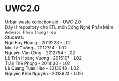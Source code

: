 # UWC2.0
Urban waste collection aid - UWC 2.0\
Đây là repository cho BTL môn Công Nghệ Phần Mềm.\
Advisor: Phan Trung Hiếu\
Students:\
Ngô Huy Hoàng - 2013223 - L02\
Mai Lê Cường - 2012764 - L02\
Nguyễn Văn Công - 2012754 - L02\
Lê Trần Hoàng Vương - 2015107 - L02\
Trần Thế Phong - 2014130 - L02\
Lê Quang Tuấn Hào - 2013048 - L02\
Nguyễn Khôi Nguyên - 2013923 - L02\

